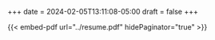 +++
date = 2024-02-05T13:11:08-05:00
draft = false
+++

{{< embed-pdf url="../resume.pdf" hidePaginator="true" >}}
